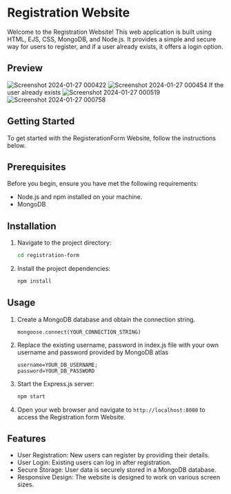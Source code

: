 
# Registration Website
Welcome to the Registration Website! This web application is built using HTML, EJS, CSS, MongoDB, and Node.js. It provides a simple and secure way for users to register, and if a user already exists, it offers a login option.
## Preview
![Screenshot 2024-01-27 000422](https://github.com/sneha-thyagarajan/RegistrationForm/assets/131603569/e0ff99ab-f509-48d4-bddd-946ca33f98bd)
![Screenshot 2024-01-27 000454](https://github.com/sneha-thyagarajan/RegistrationForm/assets/131603569/c79e8569-bd8f-4465-904e-6fd6e0bdf860)
If the user already exists
![Screenshot 2024-01-27 000519](https://github.com/sneha-thyagarajan/RegistrationForm/assets/131603569/3da55626-86fd-4993-9136-7e203db193b9)
![Screenshot 2024-01-27 000758](https://github.com/sneha-thyagarajan/RegistrationForm/assets/131603569/3a2dac66-3ac4-4724-adf0-f9cab724bb5b)

## Getting Started


To get started with the RegisterationForm Website, follow the instructions below.

## Prerequisites

Before you begin, ensure you have met the following requirements:

- Node.js and npm installed on your machine.
- MongoDB

## Installation

1. Navigate to the project directory:

   ```bash
   cd registration-form
   ```

2. Install the project dependencies:

   ```bash
   npm install
   ```

## Usage
1. Create a MongoDB database and obtain the connection string.
   ```
   mongoose.connect(YOUR_CONNECTION_STRING)
   ```

2. Replace the existing username, password  in index.js file with your own username and password provided by MongoDB atlas

   ```
   username=YOUR_DB_USERNAME;
   password=YOUR_DB_PASSWORD
   ```

3. Start the Express.js server:

   ```bash
   npm start
   ```

4. Open your web browser and navigate to `http://localhost:8000` to access the Registration form Website.

## Features

- User Registration: New users can register by providing their details.
- User Login: Existing users can log in after registration.
- Secure Storage: User data is securely stored in a MongoDB database.
- Responsive Design: The website is designed to work on various screen sizes.
